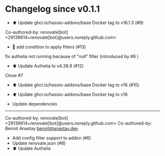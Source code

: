 # Changelog since v0.1.1
- ⬆️ Update ghcr.io/hassio-addons/base Docker tag to v16.1.3 (#9)

Co-authored-by: renovate[bot] <29139614+renovate[bot]@users.noreply.github.com> 
- 🐛 add condition to apply filters (#13)

fix authelia not running because of "null" filter (introduced by #6 ) 
- ⬆️ Update Authelia to v4.38.9 (#12)

Close #7 
- ⬆️ Update ghcr.io/hassio-addons/base Docker tag to v16 (#10)

* ⬆️ Update ghcr.io/hassio-addons/base Docker tag to v16

* Update dependencies

---------

Co-authored-by: renovate[bot] <29139614+renovate[bot]@users.noreply.github.com>
Co-authored-by: Benoit Anastay <benoit@anastay.dev> 
- Add config filter support to addon (#6) 
- Update renovate.json (#8) 
- ⬆️ Update Authelia 
